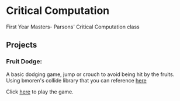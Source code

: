 # Critical Computation

First Year Masters- Parsons' Critical Computation class

## Projects

### Fruit Dodge:

A basic dodging game, jump or crouch to avoid being hit by the fruits. <br>
Using bmoren's collide library that you can reference [here](https://github.com/bmoren/p5.collide2D)

Click [here](https://mjgomsa.github.io/critical_computation/fruit_dodge/index.html) to play the game.

